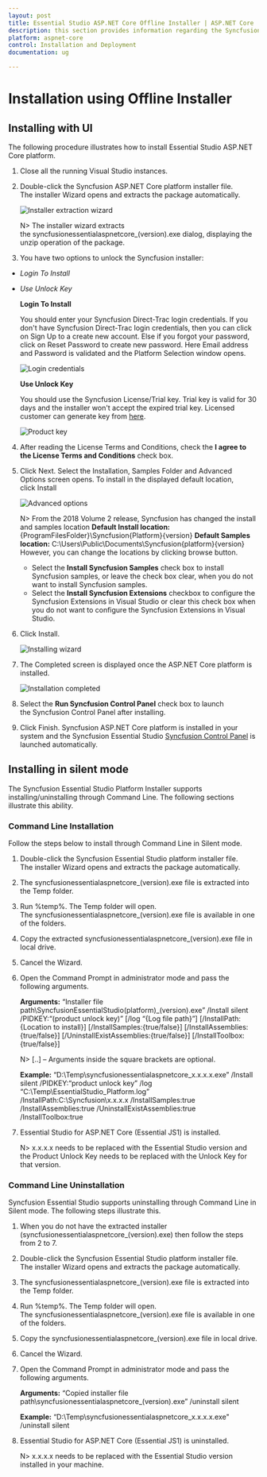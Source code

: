 ```yaml
---
layout: post
title: Essential Studio ASP.NET Core Offline Installer | ASP.NET Core  | Syncfusion
description: this section provides information regarding the Syncfusion ASP.NET Core Offline installer and steps for installing it
platform: aspnet-core
control: Installation and Deployment
documentation: ug

---
```


# Installation using Offline Installer

## Installing with UI   

The following procedure illustrates how to install Essential Studio ASP.NET Core platform.

1. Close all the running Visual Studio instances.

2. Double-click the Syncfusion ASP.NET Core platform installer file. The installer Wizard opens and extracts the package automatically.

   ![Installer extraction wizard](Platform_images/Step-by-Step-Installation_img1.png)

   N> The installer wizard extracts the syncfusionessentialaspnetcore_(version).exe dialog, displaying the unzip operation of the package.

3. You have two options to unlock the Syncfusion installer:

   
* *Login To Install*
   
* *Use Unlock Key*
   
   
   
   **Login To Install**
   
   You should enter your Syncfusion Direct-Trac login credentials. If you don't have Syncfusion Direct-Trac login credentials, then you can click on Sign Up to a create new account. Else if you forgot your password, click on Reset Password to create new password. Here Email address and Password is validated and the Platform Selection window opens.

   ![Login credentials](Platform_images/Step-by-Step-Installation_img2.png)   


   **Use Unlock Key**
   
   You should use the Syncfusion License/Trial key. Trial key is valid for 30 days and the installer won't accept the expired trial key. Licensed customer can generate key from [here](https://www.syncfusion.com/kb/2326).

   ![Product key](Platform_images/Step-by-Step-Installation_img3.png)   


4. After reading the License Terms and Conditions, check the **I agree to the License Terms and Conditions** check box.


5. Click Next. Select the Installation, Samples Folder and Advanced Options screen opens. To install in the displayed default location, click Install


    ![Advanced options](Platform_images/Step-by-Step-Installation_img4.png)


    N> From the 2018 Volume 2 release, Syncfusion has changed the install and samples location 
	   **Default Install location:** {ProgramFilesFolder}\Syncfusion\{Platform}\{version}
	   **Default Samples location:** C:\Users\Public\Documents\Syncfusion\{platform}\{version}
	   However, you can change the locations by clicking browse button.

   * Select the **Install Syncfusion Samples** check box to install Syncfusion samples, or leave the check box clear, when you do not want to install Syncfusion samples.
   * Select the **Install Syncfusion Extensions** checkbox to configure the Syncfusion Extensions in Visual Studio or clear this check box when you do not want to configure the Syncfusion Extensions in Visual Studio.


6.  Click Install.


    ![Installing wizard](Platform_images/Step-by-Step-Installation_img5.png)

7. The Completed screen is displayed once the ASP.NET Core platform is installed.

    ![Installation completed](Platform_images/Step-by-Step-Installation_img6.png)


8. Select the **Run Syncfusion Control Panel** check box to launch the Syncfusion Control Panel after installing.


9. Click Finish. Syncfusion ASP.NET Core platform is installed in your system and the Syncfusion Essential Studio [Syncfusion Control Panel](http://help.syncfusion.com/common/essential-studio/utilities#dashboard ) is launched automatically.

## Installing in silent mode

The Syncfusion Essential Studio Platform Installer supports installing/uninstalling through Command Line. The following sections illustrate this ability. 

### Command Line Installation

Follow the steps below to install through Command Line in Silent mode.

1. Double-click the Syncfusion Essential Studio platform installer file. The installer Wizard opens and extracts the package automatically. 
2. The syncfusionessentialaspnetcore_(version).exe file is extracted into the Temp folder.
3. Run %temp%. The Temp folder will open. The syncfusionessentialaspnetcore_(version).exe file is available in one of the folders.
4. Copy the extracted syncfusionessentialaspnetcore_(version).exe file in local drive.
5. Cancel the Wizard.
6. Open the Command Prompt in administrator mode and pass the following arguments.

   
   **Arguments:** “Installer file path\SyncfusionEssentialStudio(platform)_(version).exe” /Install silent /PIDKEY:“(product unlock key)” [/log “{Log file path}”] [/InstallPath:{Location to install}] [/InstallSamples:{true/false}] [/InstallAssemblies:{true/false}] [/UninstallExistAssemblies:{true/false}] [/InstallToolbox:{true/false}]


   N> [..] – Arguments inside the square brackets are optional.

   **Example:** “D:\Temp\syncfusionessentialaspnetcore_x.x.x.x.exe” /Install silent /PIDKEY:“product unlock key” /log “C:\Temp\EssentialStudio_Platform.log” /InstallPath:C:\Syncfusion\x.x.x.x /InstallSamples:true /InstallAssemblies:true /UninstallExistAssemblies:true /InstallToolbox:true

	
7. Essential Studio for ASP.NET Core (Essential JS1) is installed.

   N> x.x.x.x needs to be replaced with the Essential Studio version and the Product Unlock Key needs to be replaced with the Unlock Key for that version.
   

### Command Line Uninstallation

Syncfusion Essential Studio supports uninstalling through Command Line in Silent mode. The following steps illustrate this. 

1. When you do not have the extracted installer (syncfusionessentialaspnetcore_(version).exe) then follow the steps from 2 to 7.
2. Double-click the Syncfusion Essential Studio platform installer file. The installer Wizard opens and extracts the package automatically.
3. The syncfusionessentialaspnetcore_(version).exe file is extracted into the Temp folder.
4. Run %temp%. The Temp folder will open. The syncfusionessentialaspnetcore_(version).exe file is available in one of the folders.
5. Copy the syncfusionessentialaspnetcore_(version).exe file in local drive. 
6. Cancel the Wizard.
7. Open the Command Prompt in administrator mode and pass the following arguments.
   
   **Arguments:** “Copied installer file path\syncfusionessentialaspnetcore_(version).exe” /uninstall silent 

   **Example:** “D:\Temp\syncfusionessentialaspnetcore_x.x.x.x.exe" /uninstall silent


8. Essential Studio for ASP.NET Core (Essential JS1) is uninstalled.

   N> x.x.x.x needs to be replaced with the Essential Studio version installed in your machine.
